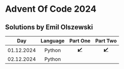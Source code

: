 # Advent Of Code 2024 
## Solutions by Emil Olszewski

| Day | Language | Part One | Part Two |
|:---:|:---:|:---:|:---:|
|01.12.2024|Python|[:heavy_check_mark:](.\day1\problem1.py)|[:heavy_check_mark:](.\day1\problem2.py)|
|02.12.2024|Python|||